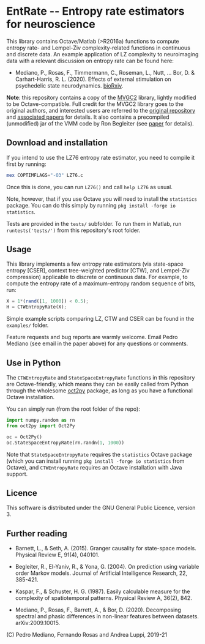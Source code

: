 EntRate -- Entropy rate estimators for neuroscience
===================================================

This library contains Octave/Matlab (>R2016a) functions to compute entropy
rate- and Lempel-Ziv complexity-related functions in continuous and discrete
data. An example application of LZ complexity to neuroimaging data with a
relevant discussion on entropy rate can be found here:

* Mediano, P., Rosas, F., Timmermann, C., Roseman, L., Nutt, ...  Bor, D. &
  Carhart-Harris, R. L. (2020). Effects of external stimulation on psychedelic
  state neurodynamics.
  [bioRxiv](https://www.biorxiv.org/content/10.1101/2020.11.01.356071v1).


**Note**: this repository contains a copy of the
[MVGC2](https://github.com/SacklerCentre/MVGC2) library, lightly modified to be
Octave-compatible. Full credit for the MVGC2 library goes to the original
authors, and interested users are referred to the [original
repository](https://github.com/SacklerCentre/MVGC2) and [associated
papers](https://doi.org/10.1016/j.jneumeth.2013.10.018) for details. It also
contains a precompiled (unmodified) jar of the VMM code by Ron Begleiter (see
[paper](https://arxiv.org/abs/1107.0051) for details).


Download and installation
-------------------------

If you intend to use the LZ76 entropy rate estimator, you need to compile it
first by running:

```octave
mex COPTIMFLAGS="-O3" LZ76.c
```

Once this is done, you can run `LZ76()` and call `help LZ76` as usual.

Note, however, that if you use Octave you will need to install the `statistics`
package. You can do this simply by running `pkg install -forge io statistics`.

Tests are provided in the `tests/` subfolder. To run them in Matlab, run
`runtests('tests/')` from this repository's root folder.


Usage
-----

This library implements a few entropy rate estimators (via state-space entropy
[CSER], context tree-weighted predictor [CTW], and Lempel-Ziv compression)
applicable to discrete or continuous data. For example, to compute the entropy
rate of a maximum-entropy random sequence of bits, run:

```octave
X = 1*(rand([1, 1000]) < 0.5);
H = CTWEntropyRate(X);
```

Simple example scripts comparing LZ, CTW and CSER can be found in the
`examples/` folder.

Feature requests and bug reports are warmly welcome. Email Pedro Mediano (see
email in the paper above) for any questions or comments.


Use in Python
-------------

The `CTWEntropyRate` and `StateSpaceEntropyRate` functions in this repository
are Octave-friendly, which means they can be easily called from Python through
the wholesome [oct2py](https://oct2py.readthedocs.io/) package, as long as you
have a functional Octave installation.

You can simply run (from the root folder of the repo):

```python
import numpy.random as rn
from oct2py import Oct2Py

oc = Oct2Py()
oc.StateSpaceEntropyRate(rn.randn(1, 1000))
```

Note that `StateSpaceEntropyRate` requires the `statistics` Octave package
(which you can install running `pkg install -forge io statistics` from Octave),
and `CTWEntropyRate` requires an Octave installation with Java support.


Licence
-------

This software is distributed under the GNU General Public Licence, version 3.


Further reading
---------------

* Barnett, L., & Seth, A. (2015). Granger causality for state-space models.
  Physical Review E, 91(4), 040101.

* Begleiter, R., El-Yaniv, R., & Yona, G. (2004). On prediction using variable
  order Markov models. Journal of Artificial Intelligence Research, 22,
  385-421.

* Kaspar, F., & Schuster, H. G. (1987). Easily calculable measure for the
  complexity of spatiotemporal patterns. Physical Review A, 36(2), 842.

* Mediano, P., Rosas, F., Barrett, A., & Bor, D. (2020). Decomposing
  spectral and phasic differences in non-linear features between datasets.
  arXiv:2009.10015.


(C) Pedro Mediano, Fernando Rosas and Andrea Luppi, 2019-21


